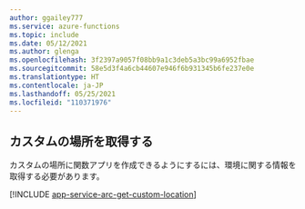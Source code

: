 ```yaml
---
author: ggailey777
ms.service: azure-functions
ms.topic: include
ms.date: 05/12/2021
ms.author: glenga
ms.openlocfilehash: 3f2397a9057f08bb9a1c3deb5a3bc99a6952fbae
ms.sourcegitcommit: 58e5d3f4a6cb44607e946f6b931345b6fe237e0e
ms.translationtype: HT
ms.contentlocale: ja-JP
ms.lasthandoff: 05/25/2021
ms.locfileid: "110371976"
---
```

## <a name="get-the-custom-location"></a>カスタムの場所を取得する

カスタムの場所に関数アプリを作成できるようにするには、環境に関する情報を取得する必要があります。

[!INCLUDE [app-service-arc-get-custom-location](app-service-arc-get-custom-location.md)]
